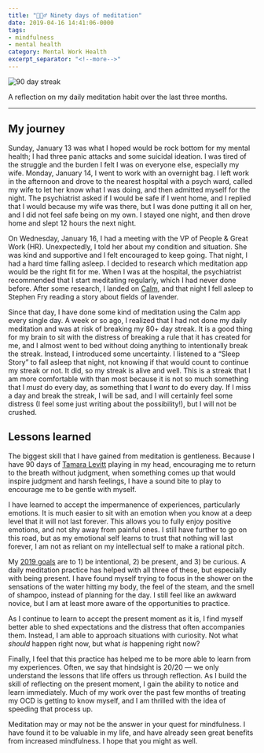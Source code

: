 ```yaml
---
title: "🧘🏻‍♂️ Ninety days of meditation"
date: 2019-04-16 14:41:06-0000
tags:
- mindfulness
- mental health
category: Mental Work Health
excerpt_separator: "<!--more-->"
---
```


<img src="https://www.bennorris.blog/uploads/2019/5c6d29bf1d.jpg" alt="90 day streak" />

A reflection on my daily meditation habit over the last three months.

<!--more-->

***

## My journey

Sunday, January 13 was what I hoped would be rock bottom for my mental health; I had three panic attacks and some suicidal ideation. I was tired of the struggle and the burden I felt I was on everyone else, especially my wife. Monday, January 14, I went to work with an overnight bag. I left work in the afternoon and drove to the nearest hospital with a psych ward, called my wife to let her know what I was doing, and then admitted myself for the night. The psychiatrist asked if I would be safe if I went home, and I replied that I would because my wife was there, but I was done putting it all on her, and I did not feel safe being on my own. I stayed one night, and then drove home and slept 12 hours the next night.

On Wednesday, January 16, I had a meeting with the VP of People & Great Work (HR). Unexpectedly, I told her about my condition and situation. She was kind and supportive and I felt encouraged to keep going. That night, I had a hard time falling asleep. I decided to research which meditation app would be the right fit for me. When I was at the hospital, the psychiatrist recommended that I start meditating regularly, which I had never done before. After some research, I landed on [Calm](https://www.calm.com/), and that night I fell asleep to Stephen Fry reading a story about fields of lavender.

Since that day, I have done some kind of meditation using the Calm app every single day. A week or so ago, I realized that I had not done my daily meditation and was at risk of breaking my 80+ day streak. It is a good thing for my brain to sit with the distress of breaking a rule that it has created for me, and I almost went to bed without doing anything to intentionally break the streak. Instead, I introduced some uncertainty. I listened to a “Sleep Story” to fall asleep that night, not knowing if that would count to continue my streak or not. It did, so my streak is alive and well. This is a streak that I am more comfortable with than most because it is not so much something that I *must* do every day, as something that I *want* to do every day. If I miss a day and break the streak, I will be sad, and I will certainly feel some distress (I feel some just writing about the possibility!), but I will not be crushed.

## Lessons learned

The biggest skill that I have gained from meditation is gentleness. Because I have 90 days of [Tamara Levitt](http://www.tamaralevitt.com/) playing in my head, encouraging me to return to the breath without judgment, when something comes up that would inspire judgment and harsh feelings, I have a sound bite to play to encourage me to be gentle with myself.

I have learned to accept the impermanence of experiences, particularly emotions. It is much easier to sit with an emotion when you know at a deep level that it will not last forever. This allows you to fully enjoy positive emotions, and not shy away from painful ones. I still have further to go on this road, but as my emotional self learns to trust that nothing will last forever, I am not as reliant on my intellectual self to make a rational pitch.

My [2019 goals](https://www.bennorris.org/2019/01/01/my-goals.html) are to 1) be intentional, 2) be present, and 3) be curious. A daily meditation practice has helped with all three of these, but especially with being present. I have found myself trying to focus in the shower on the sensations of the water hitting my body, the feel of the steam, and the smell of shampoo, instead of planning for the day. I still feel like an awkward novice, but I am at least more aware of the opportunities to practice.

As I continue to learn to accept the present moment as it is, I find myself better able to shed expectations and the distress that often accompanies them. Instead, I am able to approach situations with curiosity. Not what *should* happen right now, but what *is* happening right now?

Finally, I feel that this practice has helped me to be more able to learn from my experiences. Often, we say that hindsight is 20/20 — we only understand the lessons that life offers us through reflection. As I build the skill of reflecting on the present moment, I gain the ability to notice and learn immediately. Much of my work over the past few months of treating my OCD is getting to know myself, and I am thrilled with the idea of speeding that process up.

Meditation may or may not be the answer in your quest for mindfulness. I have found it to be valuable in my life, and have already seen great benefits from increased mindfulness. I hope that you might as well.